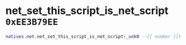 # net_set_this_script_is_net_script `0xEE3B79EE`

```lua
natives.net.net_set_this_script_is_net_script(_unk0 --[[ number ]])
```